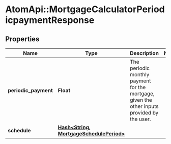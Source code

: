 # AtomApi::MortgageCalculatorPeriodicpaymentResponse

## Properties
Name | Type | Description | Notes
------------ | ------------- | ------------- | -------------
**periodic_payment** | **Float** | The periodic monthly payment for the mortgage, given the other inputs provided by the user. | 
**schedule** | [**Hash&lt;String, MortgageSchedulePeriod&gt;**](MortgageSchedulePeriod.md) |  | 


